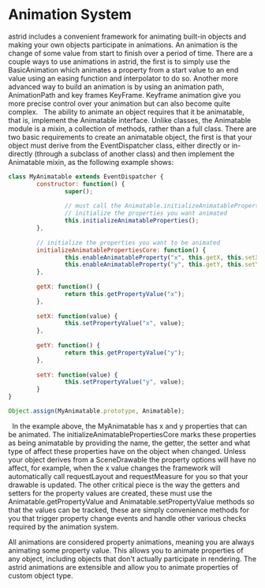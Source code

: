 # Animation System

astrid includes a convenient framework for animating built-in objects and making your own objects participate in animations. 
An animation is the change of some value from start to finish over a period of time. 
There are a couple ways to use animations in astrid, the first is to simply use the BasicAnimation which animates a 
property from a start value to an end value using an easing function and interpolator to do so. Another more advanced
way to build an animation is by using an animation path, AnimationPath and key frames KeyFrame. 
Keyframe animation give you more precise control over your animation but can also become quite complex.
 
The ability to animate an object requires that it be animatable, that is, implement the Animatable interface. 
Unlike classes, the Animatable module is a mixin, a collection of methods, rather than a full class. 
There are two basic requirements to create an animatable object, the first is that your object must derive from the 
EventDispatcher class, either directly or in-directly (through a subclass of another class) and then implement the 
Animatable mixin, as the following example shows:

```js
class MyAnimatable extends EventDispatcher {
        constructor: function() {
                super();
        
                // must call the Animatable.initializeAnimatableProperties to
                // initialize the properties you want animated
                this.initializeAnimatableProperties();
        },
        
        // initialize the properties you want to be animated
        initializeAnimatablePropertiesCore: function() {
                this.enableAnimatableProperty("x", this.getX, this.setX, PropertyOptions.AffectsLayout | PropertyOptions.AffectsMeasure);
                this.enableAnimatableProperty("y", this.getY, this.setY, PropertyOptions.AffectsLayout | PropertyOptions.AffectsMeasure);
        },
        
        getX: function() {
                return this.getPropertyValue("x");
        },
        
        setX: function(value) {
                this.setPropertyValue("x", value);
        },
        
        getY: function() {
                return this.getPropertyValue("y");
        },
        
        setY: function(value) {
                this.setPropertyValue("y", value);
        }
}

Object.assign(MyAnimatable.prototype, Animatable);
```

 
In the example above, the MyAnimatable has x and y properties that can be animated.
The initializeAnimatablePropertiesCore marks these properties as being animatable by providing the name, the getter,
the setter and what type of affect these properties have on the object when changed. Unless your object derives from a 
SceneDrawable the property options will have no affect, for example, when the x value changes the framework will
automatically call requestLayout and requestMeasure for you so that your drawable is updated. The other critical piece 
is the way the getters and setters for the property values are created, these must use the Animatable.getPropertyValue
and Animatable.setPropertyValue methods so that the values can be tracked, these are simply convenience methods for you
that trigger property change events and handle other various checks required by the animation system.

All animations are considered property animations, meaning you are always animating some property value.
This allows you to animate properties of any object, including objects that don't actually participate in rendering.
The astrid animations are extensible and allow you to animate properties of custom object type.
